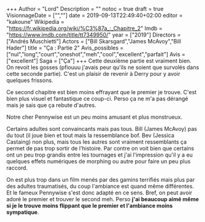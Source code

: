 +++
Author = "Lord"
Description = ""
notoc = true
draft = true
VisionnageDate = ["",""]
date = 2019-09-13T22:49:40+02:00
editor = "kakoune"
Wikipedia = "https://fr.wikipedia.org/wiki/%C3%87a_:_Chapitre_2"
Imdb = "https://www.imdb.com/title/tt7349950/"
year = ["2019"]
Directors = ["Andrés Muschietti"]
Actors = ["Bill Skarsgard","James McAvoy","Bill Hader"]
title = "Ça : Partie 2"
Avis_possibles = ["nul","long","court","oneshot","meh","cool","excellent","parfait"]
Avis = ["excellent"] 
Saga = ["Ça"]
+++
Cette deuxième partie est vraiment bien.
On revoit les gosses (pfiouuu j'avais peur qu'ils ne soient que survolés dans cette seconde partie).
C'est un plaisir de revenir à Derry pour y avoir quelques frissons.

Ce second chapitre est bien moins effrayant que le premier je trouve.
C'est bien plus visuel et fantastique ce coup-ci.
Perso ça ne m'a pas dérangé mais je sais que ça rebute d'autres.

Notre cher Pennywise est un peu moins amusant et plus monstrueux.

Certains adultes sont convaincants mais pas tous.
Bill (James McAvoy) pas du tout (il joue bien et tout mais la ressemblance bof.
Bev (Jessica Castaing) non plus, mais tous les autres sont vraiment ressemblants ça permet de pas trop sortir de l'histoire.
Par contre on voit bien que certains ont un peu trop grandis entre les tournages et j'ai l'impression qu'il y a eu quelques effets numériques de morphing ou autre pour faire un peu plus raccord.

On est plus trop dans un film menés par des gamins terrifiés mais plus par des adultes traumatisés, du coup l'ambiance est quand même différentes.
Et le fameux Pennywise s'est donc adapté en ce sens.
Bref, on peut avoir adoré le premier et trouver le second meh.
Perso **j'ai beaucoup aimé même si je le trouve moins flippant que le premier et l'ambiance moins sympatique**.
